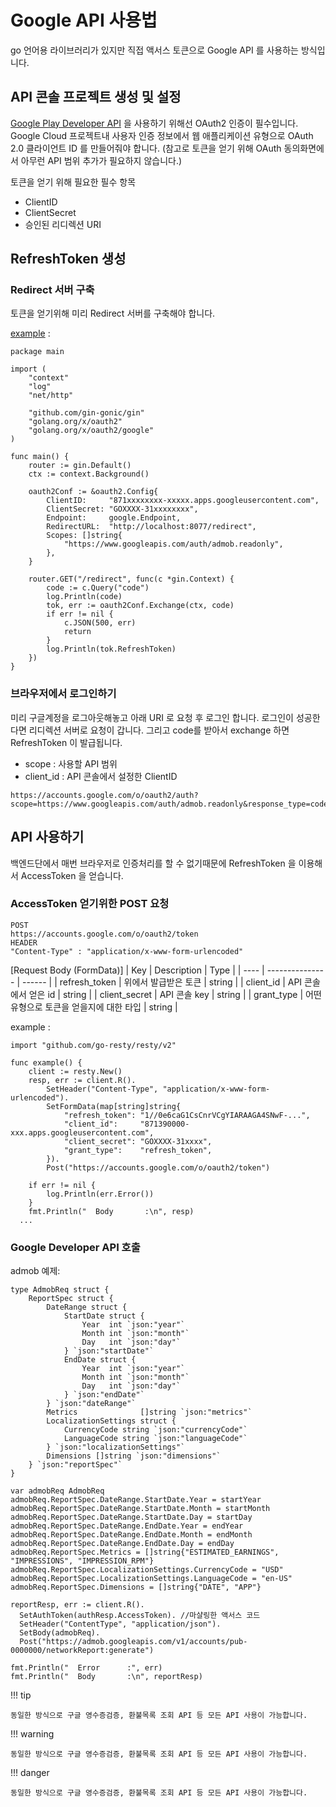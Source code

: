 # Google API 사용법

go 언어용 라이브러리가 있지만 직접 액서스 토큰으로 Google API 를 사용하는 방식입니다.

## API 콘솔 프로젝트 생성 및 설정

[Google Play Developer API](https://developers.google.com/android-publisher/authorization?hl=ko) 을 사용하기 위해선 OAuth2 인증이 필수입니다.
Google Cloud 프로젝트내 사용자 인증 정보에서 웹 애플리케이션 유형으로 OAuth 2.0 클라이언트 ID 를 만들어줘야 합니다.
(참고로 토큰을 얻기 위해 OAuth 동의화면에서 아무런 API 범위 추가가 필요하지 않습니다.)

토큰을 얻기 위해 필요한 필수 항목

* ClientID
* ClientSecret
* 승인된 리디렉션 URI

## RefreshToken 생성

### Redirect 서버 구축

토큰을 얻기위해 미리 Redirect 서버를 구축해야 합니다.
 
[example](https://github.com/coolishbee/go-redirect-server) :
```
package main

import (
	"context"
	"log"
	"net/http"

	"github.com/gin-gonic/gin"
	"golang.org/x/oauth2"
	"golang.org/x/oauth2/google"
)

func main() {
	router := gin.Default()
	ctx := context.Background()

	oauth2Conf := &oauth2.Config{
		ClientID:     "871xxxxxxxx-xxxxx.apps.googleusercontent.com",
		ClientSecret: "GOXXXX-31xxxxxxxx",
		Endpoint:     google.Endpoint,
		RedirectURL:  "http://localhost:8077/redirect",
		Scopes: []string{
			"https://www.googleapis.com/auth/admob.readonly",
		},
	}

	router.GET("/redirect", func(c *gin.Context) {
		code := c.Query("code")
		log.Println(code)
		tok, err := oauth2Conf.Exchange(ctx, code)
		if err != nil {
			c.JSON(500, err)
			return
		}
		log.Println(tok.RefreshToken)
	})
}  
```

### 브라우저에서 로그인하기

미리 구글계정을 로그아웃해놓고 아래 URI 로 요청 후 로그인 합니다.
로그인이 성공한다면 리디렉션 서버로 요청이 갑니다. 그리고 code를 받아서 exchange 하면 RefreshToken 이 발급됩니다.

* scope : 사용할 API 범위
* client_id : API 콘솔에서 설정한 ClientID

```
https://accounts.google.com/o/oauth2/auth?scope=https://www.googleapis.com/auth/admob.readonly&response_type=code&access_type=offline&redirect_uri=http://localhost:8077/redirect&client_id=...
```

## API 사용하기

백엔드단에서 매번 브라우저로 인증처리를 할 수 없기때문에 RefreshToken 을 이용해서 AccessToken 을 얻습니다.

### AccessToken 얻기위한 POST 요청

```
POST
https://accounts.google.com/o/oauth2/token
HEADER
"Content-Type" : "application/x-www-form-urlencoded"
```
[Request Body (FormData)]
| Key  | Description     | Type   |
| ---- | --------------- | ------ |
| refresh_token   | 위에서 발급받은 토큰   | string |
| client_id | API 콘솔에서 얻은 id     | string |
| client_secret  | API 콘솔 key | string |
| grant_type  | 어떤 유형으로 토큰을 얻을지에 대한 타입 | string |

example :
```
import "github.com/go-resty/resty/v2"

func example() {
	client := resty.New()
	resp, err := client.R().
		SetHeader("Content-Type", "application/x-www-form-urlencoded").
		SetFormData(map[string]string{
			"refresh_token": "1//0e6caG1CsCnrVCgYIARAAGA4SNwF-...",
			"client_id":     "871390000-xxx.apps.googleusercontent.com",
			"client_secret": "GOXXXX-31xxxx",
			"grant_type":    "refresh_token",
		}).
		Post("https://accounts.google.com/o/oauth2/token")

	if err != nil {
		log.Println(err.Error())
	}	
	fmt.Println("  Body       :\n", resp)
  ...
```

### Google Developer API 호출

admob 예제:
```
type AdmobReq struct {
	ReportSpec struct {
		DateRange struct {
			StartDate struct {
				Year  int `json:"year"`
				Month int `json:"month"`
				Day   int `json:"day"`
			} `json:"startDate"`
			EndDate struct {
				Year  int `json:"year"`
				Month int `json:"month"`
				Day   int `json:"day"`
			} `json:"endDate"`
		} `json:"dateRange"`
		Metrics              []string `json:"metrics"`
		LocalizationSettings struct {
			CurrencyCode string `json:"currencyCode"`
			LanguageCode string `json:"languageCode"`
		} `json:"localizationSettings"`
		Dimensions []string `json:"dimensions"`
	} `json:"reportSpec"`
}

var admobReq AdmobReq
admobReq.ReportSpec.DateRange.StartDate.Year = startYear
admobReq.ReportSpec.DateRange.StartDate.Month = startMonth
admobReq.ReportSpec.DateRange.StartDate.Day = startDay
admobReq.ReportSpec.DateRange.EndDate.Year = endYear
admobReq.ReportSpec.DateRange.EndDate.Month = endMonth
admobReq.ReportSpec.DateRange.EndDate.Day = endDay
admobReq.ReportSpec.Metrics = []string{"ESTIMATED_EARNINGS", "IMPRESSIONS", "IMPRESSION_RPM"}
admobReq.ReportSpec.LocalizationSettings.CurrencyCode = "USD"
admobReq.ReportSpec.LocalizationSettings.LanguageCode = "en-US"
admobReq.ReportSpec.Dimensions = []string{"DATE", "APP"}

reportResp, err := client.R().
  SetAuthToken(authResp.AccessToken). //마샬링한 액서스 코드
  SetHeader("ContentType", "application/json").
  SetBody(admobReq).
  Post("https://admob.googleapis.com/v1/accounts/pub-0000000/networkReport:generate")

fmt.Println("  Error      :", err)
fmt.Println("  Body       :\n", reportResp)
```

!!! tip

    동일한 방식으로 구글 영수증검증, 환불목록 조회 API 등 모든 API 사용이 가능합니다.

!!! warning

    동일한 방식으로 구글 영수증검증, 환불목록 조회 API 등 모든 API 사용이 가능합니다.

!!! danger

	동일한 방식으로 구글 영수증검증, 환불목록 조회 API 등 모든 API 사용이 가능합니다.
